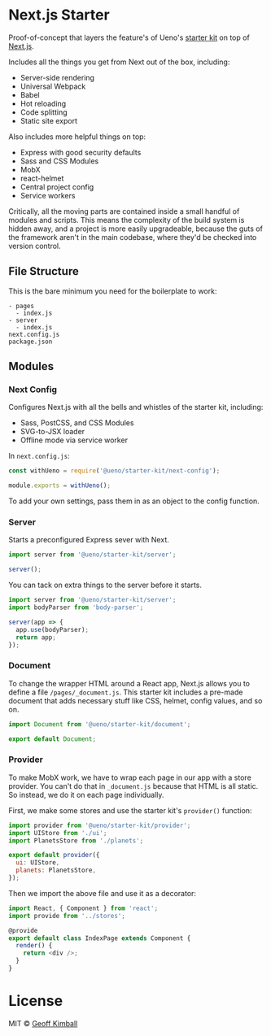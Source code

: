 # Next.js Starter

Proof-of-concept that layers the feature's of Ueno's [starter kit](https://github.com/ueno-llc/starter-kit-universally) on top of [Next.js](https://github.com/zeit/next.js).

Includes all the things you get from Next out of the box, including:

- Server-side rendering
- Universal Webpack
- Babel
- Hot reloading
- Code splitting
- Static site export

Also includes more helpful things on top:

- Express with good security defaults
- Sass and CSS Modules
- MobX
- react-helmet
- Central project config
- Service workers

Critically, all the moving parts are contained inside a small handful of modules and scripts. This means the complexity of the build system is hidden away, and a project is more easily upgradeable, because the guts of the framework aren't in the main codebase, where they'd be checked into version control.

## File Structure

This is the bare minimum you need for the boilerplate to work:

```
- pages
  - index.js
- server
  - index.js
next.config.js
package.json
```

## Modules


### Next Config

Configures Next.js with all the bells and whistles of the starter kit, including:

- Sass, PostCSS, and CSS Modules
- SVG-to-JSX loader
- Offline mode via service worker

In `next.config.js`:

```js
const withUeno = require('@ueno/starter-kit/next-config');

module.exports = withUeno();
```

To add your own settings, pass them in as an object to the config function.

### Server

Starts a preconfigured Express sever with Next.

```js
import server from '@ueno/starter-kit/server';

server();
```

You can tack on extra things to the server before it starts.

```js
import server from '@ueno/starter-kit/server';
import bodyParser from 'body-parser';

server(app => {
  app.use(bodyParser);
  return app;
});
```

### Document

To change the wrapper HTML around a React app, Next.js allows you to define a file `/pages/_document.js`. This starter kit includes a pre-made document that adds necessary stuff like CSS, helmet, config values, and so on.

```js
import Document from '@ueno/starter-kit/document';

export default Document;
```

### Provider

To make MobX work, we have to wrap each page in our app with a store provider. You can't do that in `_document.js` because that HTML is all static. So instead, we do it on each page individually.

First, we make some stores and use the starter kit's `provider()` function:

```js
import provider from '@ueno/starter-kit/provider';
import UIStore from './ui';
import PlanetsStore from './planets';

export default provider({
  ui: UIStore,
  planets: PlanetsStore,
});
```

Then we import the above file and use it as a decorator:

```js
import React, { Component } from 'react';
import provide from '../stores';

@provide
export default class IndexPage extends Component {
  render() {
    return <div />;
  }
}
```

# License

MIT &copy; [Geoff Kimball](http://geoffkimball.com)
